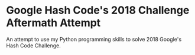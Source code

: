 # Google Hash Code's 2018 Challenge Aftermath Attempt

An attempt to use my Python programming skills to solve 2018 Google's Hash Code Challenge.
